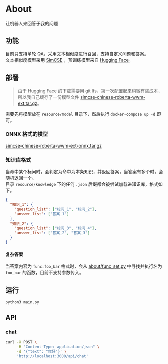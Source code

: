 # About

让机器人来回答于我的问题

## 功能

目前只支持单轮 QA，采用文本相似度进行召回，支持自定义问题和答案。  
文本相似度模型采用 [SimCSE](https://arxiv.org/abs/2104.08821)
，预训练模型来自 [Hugging Face](https://huggingface.co/cyclone/simcse-chinese-roberta-wwm-ext)。

## 部署

> 由于 Hugging Face 的下载需要用 git lfs，第一次配置起来稍微有些成本，所以我自己缓存了一份模型文件 [simcse-chinese-roberta-wwm-ext.tar.gz](https://drive.google.com/file/d/1czNfE18JDrlH8bbPNrc7JWVu3a3oJ32m/view?usp=sharing)。

需要先将模型放在 `resource/model` 目录下，然后执行 `docker-compose up -d` 即可。

### ONNX 格式的模型

[simcse-chinese-roberta-wwm-ext-onnx.tar.gz](https://drive.google.com/file/d/1--K8hdOL5rAxU6O6Tabaone_Xt5o6xOa/view?usp=sharing)

### 知识库格式

当命中某个标问时，会判定为命中为本条知识，并返回答案，当答案有多个时，会随机返回一个。  
目录 `resource/knowledge` 下的任何 `.json` 后缀都会被尝试加载进知识库，格式如下。

```json
{
  "知识_1": {
    "question_list": ["标问_1", "标问_2"],
    "answer_list": ["答案_1"]
  },
  "知识_2": {
    "question_list": ["标问_3", "标问_4"],
    "answer_list": ["答案_2", "答案_3"]
  }
}
```

#### 复杂答案

当答案内容为 `func:foo_bar` 格式时，会从 [about/func_set.py](./about/func_set.py) 中寻找并执行名为 `foo_bar` 的函数，目前不支持参数传入。

## 运行

```bash
python3 main.py
```

## API

### chat

```bash
curl -X POST \
     -H "Content-Type: application/json" \
     -d '{"text": "你好"}' \
     'http://localhost:3000/api/chat'
```
